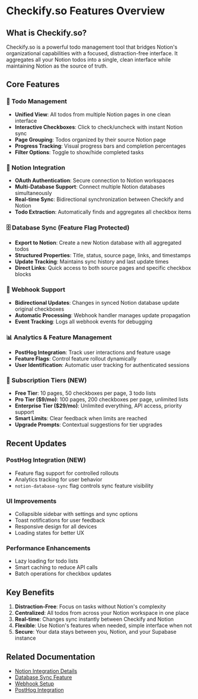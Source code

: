 # Checkify.so Features Overview

## What is Checkify.so?

Checkify.so is a powerful todo management tool that bridges Notion's organizational capabilities with a focused, distraction-free interface. It aggregates all your Notion todos into a single, clean interface while maintaining Notion as the source of truth.

## Core Features

### 📝 Todo Management
- **Unified View**: All todos from multiple Notion pages in one clean interface
- **Interactive Checkboxes**: Click to check/uncheck with instant Notion sync
- **Page Grouping**: Todos organized by their source Notion page
- **Progress Tracking**: Visual progress bars and completion percentages
- **Filter Options**: Toggle to show/hide completed tasks

### 🔗 Notion Integration
- **OAuth Authentication**: Secure connection to Notion workspaces
- **Multi-Database Support**: Connect multiple Notion databases simultaneously
- **Real-time Sync**: Bidirectional synchronization between Checkify and Notion
- **Todo Extraction**: Automatically finds and aggregates all checkbox items

### 🗄️ Database Sync (Feature Flag Protected)
- **Export to Notion**: Create a new Notion database with all aggregated todos
- **Structured Properties**: Title, status, source page, links, and timestamps
- **Update Tracking**: Maintains sync history and last update times
- **Direct Links**: Quick access to both source pages and specific checkbox blocks

### 🔄 Webhook Support
- **Bidirectional Updates**: Changes in synced Notion database update original checkboxes
- **Automatic Processing**: Webhook handler manages update propagation
- **Event Tracking**: Logs all webhook events for debugging

### 📊 Analytics & Feature Management
- **PostHog Integration**: Track user interactions and feature usage
- **Feature Flags**: Control feature rollout dynamically
- **User Identification**: Automatic user tracking for authenticated sessions

### 💎 Subscription Tiers (NEW)
- **Free Tier**: 10 pages, 50 checkboxes per page, 3 todo lists
- **Pro Tier ($9/mo)**: 100 pages, 200 checkboxes per page, unlimited lists
- **Enterprise Tier ($29/mo)**: Unlimited everything, API access, priority support
- **Smart Limits**: Clear feedback when limits are reached
- **Upgrade Prompts**: Contextual suggestions for tier upgrades

## Recent Updates

### PostHog Integration (NEW)
- Feature flag support for controlled rollouts
- Analytics tracking for user behavior
- `notion-database-sync` flag controls sync feature visibility

### UI Improvements
- Collapsible sidebar with settings and sync options
- Toast notifications for user feedback
- Responsive design for all devices
- Loading states for better UX

### Performance Enhancements
- Lazy loading for todo lists
- Smart caching to reduce API calls
- Batch operations for checkbox updates

## Key Benefits

1. **Distraction-Free**: Focus on tasks without Notion's complexity
2. **Centralized**: All todos from across your Notion workspace in one place
3. **Real-time**: Changes sync instantly between Checkify and Notion
4. **Flexible**: Use Notion's features when needed, simple interface when not
5. **Secure**: Your data stays between you, Notion, and your Supabase instance

## Related Documentation

- [Notion Integration Details](./notion-integration.md)
- [Database Sync Feature](./notion-sync-feature.md)
- [Webhook Setup](./webhook-integration.md)
- [PostHog Integration](./posthog-integration.md)